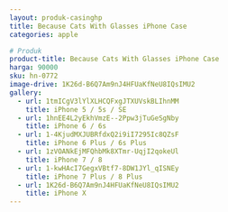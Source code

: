 ```yaml
---
layout: produk-casinghp
title: Because Cats With Glasses iPhone Case
categories: apple

# Produk
product-title: Because Cats With Glasses iPhone Case
harga: 90000
sku: hn-0772
image-drive: 1K26d-B6Q7Am9nJ4HFUaKfNeU8IQsIMU2
gallery:
  - url: 1tmICgV3lYlXLHCQFxgJTXUVskBLIhnMM
    title: iPhone 5 / 5s / SE
  - url: 1hnEE4L2yEkhVmzE--2Ppw3jTuGeSgNby
    title: iPhone 6 / 6s
  - url: 1-4KjudMXJUBRfdxQ2i9iI7295Ic8QZsF
    title: iPhone 6 Plus / 6s Plus
  - url: 1zVOANkEjMFQhbMk8XTmr-UqjI2qokeUl
    title: iPhone 7 / 8
  - url: 1-kwHAcI7GegxVBtf7-8DW1JYl_qISNEy
    title: iPhone 7 Plus / 8 Plus
  - url: 1K26d-B6Q7Am9nJ4HFUaKfNeU8IQsIMU2
    title: iPhone X
---
```

